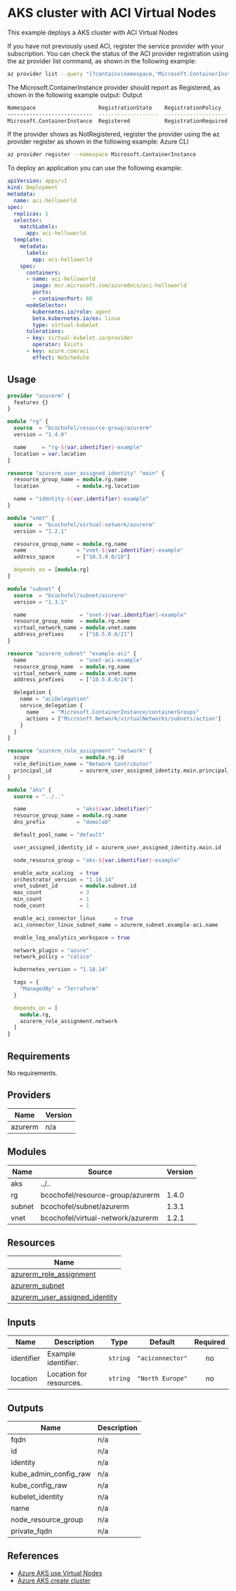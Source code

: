 # AKS cluster with ACI Virtual Nodes

This example deploys a AKS cluster with ACI Virtual Nodes

If you have not previously used ACI, register the service provider with your subscription. You can check the status of the ACI provider registration using the az provider list command, as shown in the following example:

```bash
az provider list --query "[?contains(namespace,'Microsoft.ContainerInstance')]" -o table
```

The Microsoft.ContainerInstance provider should report as Registered, as shown in the following example output:
Output

```bash
Namespace                    RegistrationState    RegistrationPolicy
---------------------------  -------------------  --------------------
Microsoft.ContainerInstance  Registered           RegistrationRequired
```

If the provider shows as NotRegistered, register the provider using the az provider register as shown in the following example:
Azure CLI

```bash
az provider register --namespace Microsoft.ContainerInstance
```

To deploy an application you can use the following example:

```yaml
apiVersion: apps/v1
kind: Deployment
metadata:
  name: aci-helloworld
spec:
  replicas: 1
  selector:
    matchLabels:
      app: aci-helloworld
  template:
    metadata:
      labels:
        app: aci-helloworld
    spec:
      containers:
      - name: aci-helloworld
        image: mcr.microsoft.com/azuredocs/aci-helloworld
        ports:
        - containerPort: 80
      nodeSelector:
        kubernetes.io/role: agent
        beta.kubernetes.io/os: linux
        type: virtual-kubelet
      tolerations:
      - key: virtual-kubelet.io/provider
        operator: Exists
      - key: azure.com/aci
        effect: NoSchedule
```

## Usage

```hcl:examples/aci-connector/main.tf
provider "azurerm" {
  features {}
}

module "rg" {
  source  = "bcochofel/resource-group/azurerm"
  version = "1.4.0"

  name     = "rg-${var.identifier}-example"
  location = var.location
}

resource "azurerm_user_assigned_identity" "main" {
  resource_group_name = module.rg.name
  location            = module.rg.location

  name = "identity-${var.identifier}-example"
}

module "vnet" {
  source  = "bcochofel/virtual-network/azurerm"
  version = "1.2.1"

  resource_group_name = module.rg.name
  name                = "vnet-${var.identifier}-example"
  address_space       = ["10.5.0.0/16"]

  depends_on = [module.rg]
}

module "subnet" {
  source  = "bcochofel/subnet/azurerm"
  version = "1.3.1"

  name                 = "snet-${var.identifier}-example"
  resource_group_name  = module.rg.name
  virtual_network_name = module.vnet.name
  address_prefixes     = ["10.5.0.0/21"]
}

resource "azurerm_subnet" "example-aci" {
  name                 = "snet-aci-example"
  resource_group_name  = module.rg.name
  virtual_network_name = module.vnet.name
  address_prefixes     = ["10.5.8.0/24"]

  delegation {
    name = "aciDelegation"
    service_delegation {
      name    = "Microsoft.ContainerInstance/containerGroups"
      actions = ["Microsoft.Network/virtualNetworks/subnets/action"]
    }
  }
}

resource "azurerm_role_assignment" "network" {
  scope                = module.rg.id
  role_definition_name = "Network Contributor"
  principal_id         = azurerm_user_assigned_identity.main.principal_id
}

module "aks" {
  source = "../.."

  name                = "aks${var.identifier}"
  resource_group_name = module.rg.name
  dns_prefix          = "demolab"

  default_pool_name = "default"

  user_assigned_identity_id = azurerm_user_assigned_identity.main.id

  node_resource_group = "aks-${var.identifier}-example"

  enable_auto_scaling  = true
  orchestrator_version = "1.18.14"
  vnet_subnet_id       = module.subnet.id
  max_count            = 3
  min_count            = 1
  node_count           = 1

  enable_aci_connector_linux      = true
  aci_connector_linux_subnet_name = azurerm_subnet.example-aci.name

  enable_log_analytics_workspace = true

  network_plugin = "azure"
  network_policy = "calico"

  kubernetes_version = "1.18.14"

  tags = {
    "ManagedBy" = "Terraform"
  }

  depends_on = [
    module.rg,
    azurerm_role_assignment.network
  ]
}

```

<!-- BEGINNING OF PRE-COMMIT-TERRAFORM DOCS HOOK -->

## Requirements

No requirements.

## Providers

| Name | Version |
|------|---------|
| azurerm | n/a |

## Modules

| Name | Source | Version |
|------|--------|---------|
| aks | ../.. |  |
| rg | bcochofel/resource-group/azurerm | 1.4.0 |
| subnet | bcochofel/subnet/azurerm | 1.3.1 |
| vnet | bcochofel/virtual-network/azurerm | 1.2.1 |

## Resources

| Name |
|------|
| [azurerm_role_assignment](https://registry.terraform.io/providers/hashicorp/azurerm/latest/docs/resources/role_assignment) |
| [azurerm_subnet](https://registry.terraform.io/providers/hashicorp/azurerm/latest/docs/resources/subnet) |
| [azurerm_user_assigned_identity](https://registry.terraform.io/providers/hashicorp/azurerm/latest/docs/resources/user_assigned_identity) |

## Inputs

| Name | Description | Type | Default | Required |
|------|-------------|------|---------|:--------:|
| identifier | Example identifier. | `string` | `"aciconnector"` | no |
| location | Location for resources. | `string` | `"North Europe"` | no |

## Outputs

| Name | Description |
|------|-------------|
| fqdn | n/a |
| id | n/a |
| identity | n/a |
| kube\_admin\_config\_raw | n/a |
| kube\_config\_raw | n/a |
| kubelet\_identity | n/a |
| name | n/a |
| node\_resource\_group | n/a |
| private\_fqdn | n/a |
<!-- END OF PRE-COMMIT-TERRAFORM DOCS HOOK -->


## References

* [Azure AKS use Virtual Nodes](https://docs.microsoft.com/en-us/azure/aks/virtual-nodes)
* [Azure AKS create cluster](https://docs.microsoft.com/en-us/azure/aks/virtual-nodes-cli)
